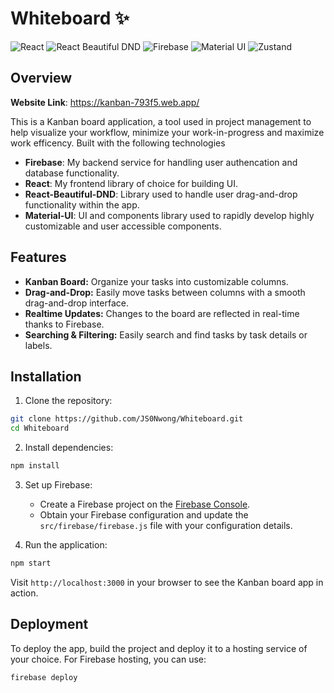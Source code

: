 # Whiteboard ✨
![React](https://img.shields.io/badge/React-18.2.0-61dafb)
![React Beautiful DND](https://img.shields.io/badge/react_beautiful_dnd-13.0.0-0baf7c)
![Firebase](https://img.shields.io/badge/Firebase-10.5.2-ffa611)
![Material UI](https://img.shields.io/badge/Material_UI-11.11.1-06b6d4)
![Zustand](https://img.shields.io/badge/Zustand-^4.4.6-333383)

## Overview

**Website Link**: https://kanban-793f5.web.app/

This is a Kanban board application, a tool used in project management to help visualize your workflow, minimize your work-in-progress and maximize work efficency. Built with the following technologies

- **Firebase**: My backend service for handling user authencation and database functionality.
- **React**: My frontend library of choice for building UI.
- **React-Beautiful-DND**: Library used to handle user drag-and-drop functionality within the app.
- **Material-UI**: UI and components library used to rapidly develop highly customizable and user accessible components. 

## Features

- **Kanban Board:** Organize your tasks into customizable columns.
- **Drag-and-Drop:** Easily move tasks between columns with a smooth drag-and-drop interface.
- **Realtime Updates:** Changes to the board are reflected in real-time thanks to Firebase.
- **Searching & Filtering:** Easily search and find tasks by task details or labels.

## Installation

1. Clone the repository:

```bash
git clone https://github.com/JS0Nwong/Whiteboard.git
cd Whiteboard
```

2. Install dependencies:

```bash
npm install
```

3. Set up Firebase:

   - Create a Firebase project on the [Firebase Console](https://console.firebase.google.com/).
   - Obtain your Firebase configuration and update the `src/firebase/firebase.js` file with your configuration details.

4. Run the application:

```bash
npm start
```

Visit `http://localhost:3000` in your browser to see the Kanban board app in action.

## Deployment

To deploy the app, build the project and deploy it to a hosting service of your choice. For Firebase hosting, you can use:

```bash
firebase deploy
```
